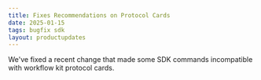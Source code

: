 ```yaml
---
title: Fixes Recommendations on Protocol Cards
date: 2025-01-15
tags: bugfix sdk
layout: productupdates
---
```

We've fixed a recent change that made some SDK commands incompatible with workflow kit protocol cards. 
